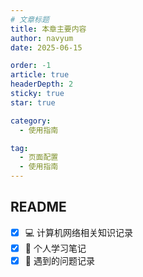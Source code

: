 ```yaml
---
# 文章标题
title: 本章主要内容
author: navyum
date: 2025-06-15

order: -1
article: true
headerDepth: 2
sticky: true
star: true

category:
  - 使用指南

tag:
  - 页面配置
  - 使用指南
---
```


## README
- [x] 💻 计算机网络相关知识记录
- [x] 📒 个人学习笔记
- [x] 🤔 遇到的问题记录
